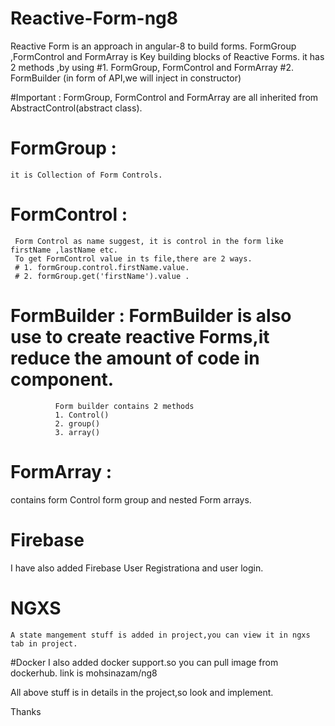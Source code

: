 
# Reactive-Form-ng8
Reactive Form is an approach in angular-8 to build forms.
FormGroup ,FormControl and FormArray is Key building blocks of Reactive Forms.
it has 2 methods ,by using 
#1. FormGroup, FormControl and FormArray
#2. FormBuilder (in form of API,we will inject in constructor)


#Important :
FormGroup, FormControl and FormArray are all inherited from AbstractControl(abstract class).


# FormGroup :
    it is Collection of Form Controls.
    
# FormControl : 
     Form Control as name suggest, it is control in the form like firstName ,lastName etc.
     To get FormControl value in ts file,there are 2 ways.
     # 1. formGroup.control.firstName.value.
     # 2. formGroup.get('firstName').value .

# FormBuilder : FormBuilder is also use to create reactive Forms,it reduce the amount of code in component.
              Form builder contains 2 methods
              1. Control()
              2. group()
              3. array() 
              
  # FormArray : 
  contains 
  form Control
  form group and nested Form arrays.
  
  # Firebase 
   I have also added Firebase User Registrationa and user login.
   
   # NGXS
    A state mangement stuff is added in project,you can view it in ngxs tab in project.
    
  #Docker 
  I also added docker support.so you can pull image from dockerhub.
  link is  mohsinazam/ng8
   
 All above stuff is in details in the project,so look and implement.
 
 Thanks
     
     
    
